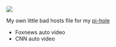 ![](https://upload.wikimedia.org/wikipedia/en/7/77/Judoon.png)

My own little bad hosts file for my [pi-hole](https://pi-hole.net/)

- Foxnews auto video
- CNN auto video
